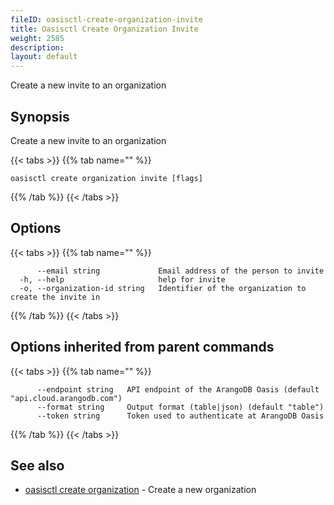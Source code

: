 ```yaml
---
fileID: oasisctl-create-organization-invite
title: Oasisctl Create Organization Invite
weight: 2585
description: 
layout: default
---
```

Create a new invite to an organization

## Synopsis

Create a new invite to an organization

{{< tabs >}}
{{% tab name="" %}}
```
oasisctl create organization invite [flags]
```
{{% /tab %}}
{{< /tabs >}}

## Options

{{< tabs >}}
{{% tab name="" %}}
```
      --email string             Email address of the person to invite
  -h, --help                     help for invite
  -o, --organization-id string   Identifier of the organization to create the invite in
```
{{% /tab %}}
{{< /tabs >}}

## Options inherited from parent commands

{{< tabs >}}
{{% tab name="" %}}
```
      --endpoint string   API endpoint of the ArangoDB Oasis (default "api.cloud.arangodb.com")
      --format string     Output format (table|json) (default "table")
      --token string      Token used to authenticate at ArangoDB Oasis
```
{{% /tab %}}
{{< /tabs >}}

## See also

* [oasisctl create organization](oasisctl-create-organization)	 - Create a new organization

